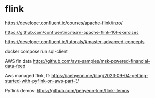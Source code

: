 # flink

https://developer.confluent.io/courses/apache-flink/intro/

https://github.com/confluentinc/learn-apache-flink-101-exercises

https://developer.confluent.io/tutorials/#master-advanced-concepts

docker compose run sql-client





AWS fin data
https://github.com/aws-samples/msk-powered-financial-data-feed

Aws managed flink, tf: https://jaehyeon.me/blog/2023-09-04-getting-started-with-pyflink-on-aws-part-3/


Pyflink demos: https://github.com/jaehyeon-kim/flink-demos
